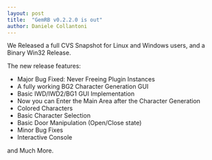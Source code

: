 ```yaml
---
layout: post
title:  "GemRB v0.2.2.0 is out"
author: Daniele Collantoni
---
```


We Released a full CVS Snapshot for Linux and Windows users, and a Binary Win32 Release.

The new release features:
- Major Bug Fixed: Never Freeing Plugin Instances
- A fully working BG2 Character Generation GUI
- Basic IWD/IWD2/BG1 GUI Implementation
- Now you can Enter the Main Area after the Character Generation
- Colored Characters
- Basic Character Selection
- Basic Door Manipulation (Open/Close state)
- Minor Bug Fixes
- Interactive Console

and Much More.
